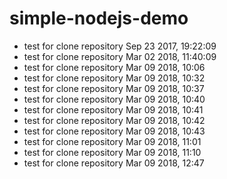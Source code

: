 # simple-nodejs-demo
* test for clone repository Sep 23 2017, 19:22:09
* test for clone repository Mar 02 2018, 11:40:09
* test for clone repository Mar 09 2018, 10:06
* test for clone repository Mar 09 2018, 10:32
* test for clone repository Mar 09 2018, 10:37
* test for clone repository Mar 09 2018, 10:40
* test for clone repository Mar 09 2018, 10:41
* test for clone repository Mar 09 2018, 10:42
* test for clone repository Mar 09 2018, 10:43
* test for clone repository Mar 09 2018, 11:01
* test for clone repository Mar 09 2018, 11:10
* test for clone repository Mar 09 2018, 12:47


